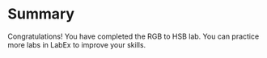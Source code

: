 # Summary

Congratulations! You have completed the RGB to HSB lab. You can practice more labs in LabEx to improve your skills.
